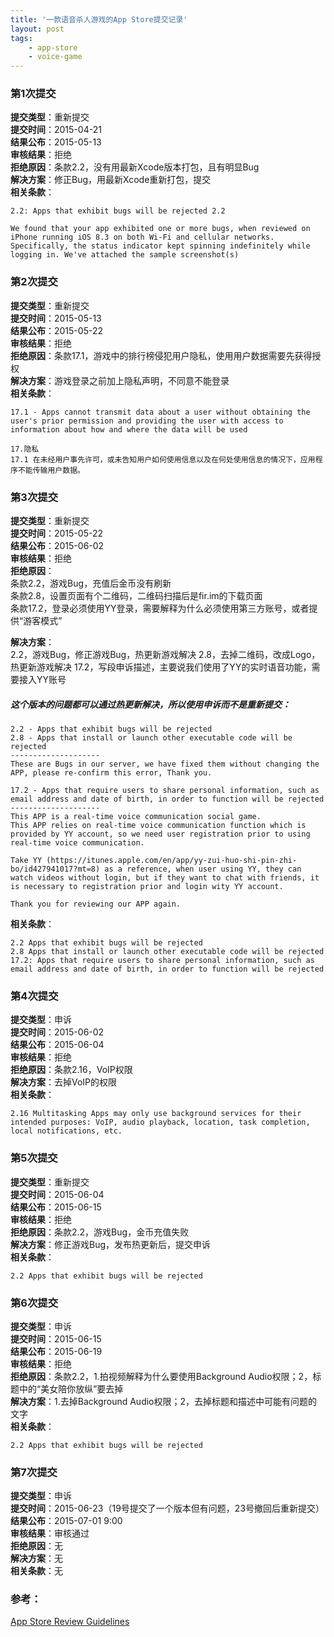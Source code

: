```yaml
---
title: '一款语音杀人游戏的App Store提交记录'
layout: post
tags:
    - app-store
    - voice-game
---
```


### 第1次提交
**提交类型**：重新提交  
**提交时间**：2015-04-21  
**结果公布**：2015-05-13  
**审核结果**：拒绝  
**拒绝原因**：条款2.2，没有用最新Xcode版本打包，且有明显Bug  
**解决方案**：修正Bug，用最新Xcode重新打包，提交  
**相关条款**：  

```
2.2: Apps that exhibit bugs will be rejected 2.2

We found that your app exhibited one or more bugs, when reviewed on iPhone running iOS 8.3 on both Wi-Fi and cellular networks.
Specifically, the status indicator kept spinning indefinitely while logging in. We've attached the sample screenshot(s)
```

### 第2次提交
**提交类型**：重新提交  
**提交时间**：2015-05-13  
**结果公布**：2015-05-22  
**审核结果**：拒绝  
**拒绝原因**：条款17.1，游戏中的排行榜侵犯用户隐私，使用用户数据需要先获得授权  
**解决方案**：游戏登录之前加上隐私声明，不同意不能登录  
**相关条款**：  

```
17.1 - Apps cannot transmit data about a user without obtaining the user's prior permission and providing the user with access to information about how and where the data will be used

17.隐私
17.1 在未经用户事先许可，或未告知用户如何使用信息以及在何处使用信息的情况下，应用程序不能传输用户数据。
```

### 第3次提交
**提交类型**：重新提交  
**提交时间**：2015-05-22  
**结果公布**：2015-06-02  
**审核结果**：拒绝  
**拒绝原因**：  
条款2.2，游戏Bug，充值后金币没有刷新  
条款2.8，设置页面有个二维码，二维码扫描后是fir.im的下载页面  
条款17.2，登录必须使用YY登录，需要解释为什么必须使用第三方账号，或者提供“游客模式”  

**解决方案**：  
2.2，游戏Bug，修正游戏Bug，热更新游戏解决
2.8，去掉二维码，改成Logo，热更新游戏解决
17.2，写段申诉描述，主要说我们使用了YY的实时语音功能，需要接入YY账号

##### 这个版本的问题都可以通过热更新解决，所以使用申诉而不是重新提交：
```
2.2 - Apps that exhibit bugs will be rejected
2.8 - Apps that install or launch other executable code will be rejected
--------------------
These are Bugs in our server, we have fixed them without changing the APP, please re-confirm this error, Thank you.

17.2 - Apps that require users to share personal information, such as email address and date of birth, in order to function will be rejected
--------------------
This APP is a real-time voice communication social game. 
This APP relies on real-time voice communication function which is provided by YY account, so we need user registration prior to using real-time voice communication.

Take YY (https://itunes.apple.com/en/app/yy-zui-huo-shi-pin-zhi-bo/id427941017?mt=8) as a reference, when user using YY, they can watch videos without login, but if they want to chat with friends, it is necessary to registration prior and login wity YY account.

Thank you for reviewing our APP again.
```


**相关条款**：  

```
2.2 Apps that exhibit bugs will be rejected
2.8 Apps that install or launch other executable code will be rejected
17.2: Apps that require users to share personal information, such as email address and date of birth, in order to function will be rejected
```

### 第4次提交
**提交类型**：申诉  
**提交时间**：2015-06-02  
**结果公布**：2015-06-04  
**审核结果**：拒绝  
**拒绝原因**：条款2.16，VoIP权限  
**解决方案**：去掉VoIP的权限  
**相关条款**：  

```
2.16 Multitasking Apps may only use background services for their intended purposes: VoIP, audio playback, location, task completion, local notifications, etc.
```

### 第5次提交
**提交类型**：重新提交  
**提交时间**：2015-06-04  
**结果公布**：2015-06-15  
**审核结果**：拒绝  
**拒绝原因**：条款2.2，游戏Bug，金币充值失败  
**解决方案**：修正游戏Bug，发布热更新后，提交申诉  
**相关条款**：  

```
2.2 Apps that exhibit bugs will be rejected
```

### 第6次提交
**提交类型**：申诉  
**提交时间**：2015-06-15  
**结果公布**：2015-06-19  
**审核结果**：拒绝  
**拒绝原因**：条款2.2，1.拍视频解释为什么要使用Background Audio权限；2，标题中的“美女陪你放纵”要去掉  
**解决方案**：1.去掉Background Audio权限；2，去掉标题和描述中可能有问题的文字  
**相关条款**：  

```
2.2 Apps that exhibit bugs will be rejected
```


### 第7次提交
**提交类型**：申诉  
**提交时间**：2015-06-23（19号提交了一个版本但有问题，23号撤回后重新提交）  
**结果公布**：2015-07-01 9:00  
**审核结果**：审核通过  
**拒绝原因**：无  
**解决方案**：无  
**相关条款**：无  


### 参考：
[App Store Review Guidelines](https://developer.apple.com/app-store/review/guidelines/)